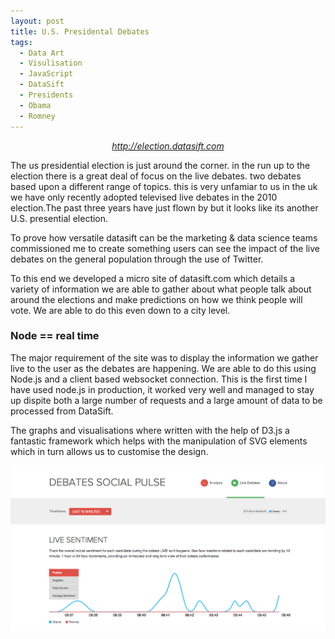 ```yaml
---
layout: post
title: U.S. Presidental Debates
tags:
  - Data Art
  - Visulisation
  - JavaScript
  - DataSift
  - Presidents
  - Obama
  - Romney
---
```


<p style="font-size: 14px; text-align: center;"><em><a href="http://election.datasift.com">http://election.datasift.com</a></em></p>

The us presidential election is just around the corner. in the run up to the election there is a great deal of focus on the live debates. two debates based upon a different range of topics. this is very unfamiar to us in the uk we have only recently adopted televised live debates in the 2010 election.The past three years have just flown by but it looks like its another U.S. presential election.

To prove how versatile datasift can be the marketing & data science teams commissioned me to create something users can see the impact of the live debates on the general population through the use of Twitter.

To this end we developed a micro site of datasift.com which details a variety of information we are able to gather about what people talk about around the elections and make predictions on how we think people will vote. We are able to do this even down to a city level.

<h3><span>Node == real time</span></h3>

The major requirement of the site was to display the information we gather live to the user as the debates are happening. We are able to do this using Node.js and a client based websocket connection. This is the first time I have used node.js in production, it worked very well and managed to stay up dispite both a large number of requests and a large amount of data to be processed from DataSift.

The graphs and visualisations where written with the help of D3.js a fantastic framework which helps with the manipulation of SVG elements which in turn allows us to customise the design.

<img class="last" src="/assets/images/posts/election.png" alt="election.datasift.com" />